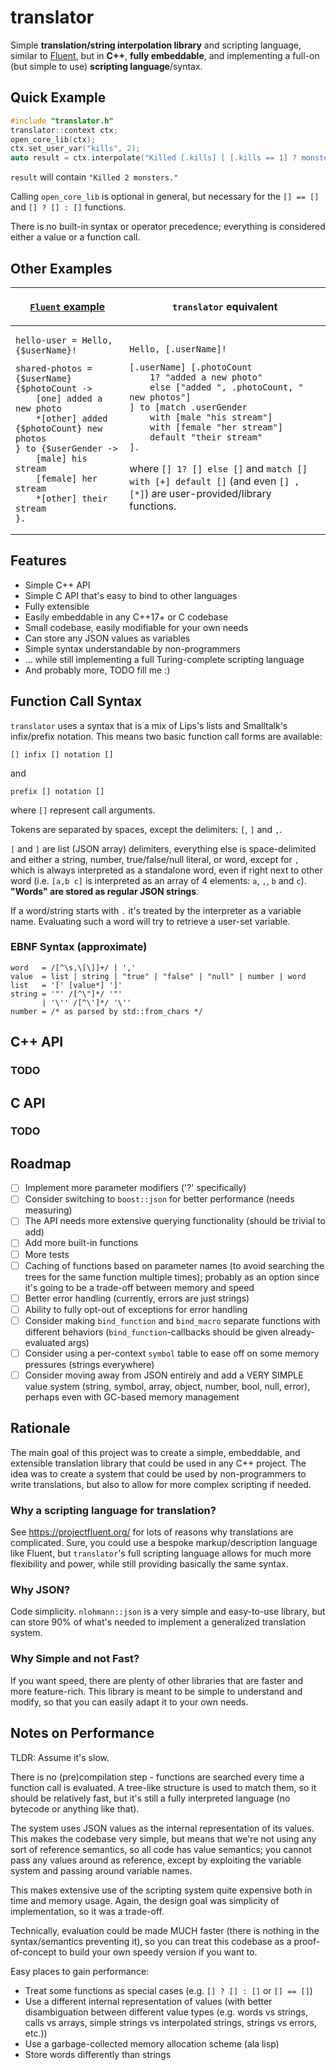 # translator

Simple **translation/string interpolation library** and scripting language, similar to [Fluent](https://projectfluent.org/), but in **C++**, **fully embeddable**, and implementing a full-on (but simple to use) **scripting language**/syntax.

## Quick Example

```cpp
#include "translator.h"
translator::context ctx;
open_core_lib(ctx);
ctx.set_user_var("kills", 2);
auto result = ctx.interpolate("Killed [.kills] [ [.kills == 1] ? monster. : monsters. ]");
```
`result` will contain `"Killed 2 monsters."`

Calling `open_core_lib` is optional in general, but necessary for the `[] == []` and `[] ? [] : []` functions. 

There is no built-in syntax or operator precedence; everything is considered either a value or a function call.

## Other Examples

<table>
<thead>
<tr><th> 

[`Fluent` example](https://projectfluent.org/)

</th><th>

`translator` equivalent

</th></tr>
</thead>
<tr>
<td style="vertical-align: top">

```fluent
hello-user = Hello, {$userName}!
```

```fluent
shared-photos = {$userName} {$photoCount ->
	[one] added a new photo
	*[other] added {$photoCount} new photos
} to {$userGender ->
	[male] his stream
	[female] her stream
	*[other] their stream
}.
```

</td>
<td>

```st
Hello, [.userName]!
```

```zil
[.userName] [.photoCount 
	1? "added a new photo" 
	else ["added ", .photoCount, " new photos"]
] to [match .userGender
	with [male "his stream"]
	with [female "her stream"]
	default "their stream"
].
```

where `[] 1? [] else []` and `match [] with [+] default []` (and even `[] , [*]`) are user-provided/library functions.

</td>
</tr>
</table>

## Features

- Simple C++ API
- Simple C API that's easy to bind to other languages
- Fully extensible
- Easily embeddable in any C++17+ or C codebase
- Small codebase, easily modifiable for your own needs
- Can store any JSON values as variables
- Simple syntax understandable by non-programmers
- ... while still implementing a full Turing-complete scripting language
- And probably more, TODO fill me :)

## Function Call Syntax

`translator` uses a syntax that is a mix of Lips's lists and Smalltalk's infix/prefix notation. This means two basic function call forms are available:

```
[] infix [] notation []
```

and

```
prefix [] notation []
```

where `[]` represent call arguments.

Tokens are separated by spaces, except the delimiters: `[`, `]` and `,`.

`[` and `]` are list (JSON array) delimiters, everything else is space-delimited and either a string, number, true/false/null literal, or word, except for `,` which is always interpreted as a standalone word, even if right next to other word (i.e. `[a,b c]` is interpreted as an array of 4 elements: `a`, `,`, `b` and `c`). **"Words" are stored as regular JSON strings**.

If a word/string starts with `.` it's treated by the interpreter as a variable name. Evaluating such a word will try to retrieve a user-set variable.

### EBNF Syntax (approximate)
```ebnf
word   = /[^\s,\[\]]+/ | ','
value  = list | string | "true" | "false" | "null" | number | word
list   = '[' [value*] ']'
string = '"' /[^\"]*/ '"'
       | '\'' /[^\']*/ '\''
number = /* as parsed by std::from_chars */
```

## C++ API

### TODO

## C API

### TODO

## Roadmap

- [ ] Implement more parameter modifiers ('?' specifically)
- [ ] Consider switching to `boost::json` for better performance (needs measuring)
- [ ] The API needs more extensive querying functionality (should be trivial to add)
- [ ] Add more built-in functions
- [ ] More tests
- [ ] Caching of functions based on parameter names (to avoid searching the trees for the same function multiple times); probably as an option since it's going to be a trade-off between memory and speed
- [ ] Better error handling (currently, errors are just strings)
- [ ] Ability to fully opt-out of exceptions for error handling
- [ ] Consider making `bind_function` and `bind_macro` separate functions with different behaviors (`bind_function`-callbacks should be given already-evaluated args)
- [ ] Consider using a per-context `symbol` table to ease off on some memory pressures (strings everywhere)
- [ ] Consider moving away from JSON entirely and add a VERY SIMPLE value system (string, symbol, array, object, number, bool, null, error), perhaps even with GC-based memory management

## Rationale

The main goal of this project was to create a simple, embeddable, and extensible translation library that could be used in any C++ project. The idea was to create a system that could be used by non-programmers to write translations, but also to allow for more complex scripting if needed.

### Why a scripting language for translation?

See https://projectfluent.org/ for lots of reasons why translations are complicated. Sure, you could use a bespoke markup/description language like Fluent, but `translator`'s full scripting language allows for much more flexibility and power, while still providing basically the same syntax.

### Why JSON?

Code simplicity. `nlohmann::json` is a very simple and easy-to-use library, but can store 90% of what's needed to implement a generalized translation system.

### Why Simple and not Fast?

If you want speed, there are plenty of other libraries that are faster and more feature-rich. This library is meant to be simple to understand and modify, so that you can easily adapt it to your own needs.

## Notes on Performance

TLDR: Assume it's slow.

There is no (pre)compilation step - functions are searched every time a function call is evaluated. A tree-like structure is used to match them, so it should be relatively fast, but it's still a fully interpreted language (no bytecode or anything like that).

The system uses JSON values as the internal representation of its values. This makes the codebase very simple, but means that we're not using any sort of reference semantics, so all code has value semantics; you cannot pass any values around as reference, except by exploiting the variable system and passing around variable names.

This makes extensive use of the scripting system quite expensive both in time and memory usage. Again, the design goal was simplicity of implementation, so it was a trade-off.

Technically, evaluation could be made MUCH faster (there is nothing in the syntax/semantics preventing it), so you can treat this codebase as a proof-of-concept to build your own speedy version if you want to.

Easy places to gain performance:
- Treat some functions as special cases (e.g. `[] ? [] : []` or `[] == []`)
- Use a different internal representation of values (with better disambiguation between different value types (e.g. words vs strings, calls vs arrays, simple strings vs interpolated strings, strings vs errors, etc.))
- Use a garbage-collected memory allocation scheme (ala lisp)
- Store words differently than strings
